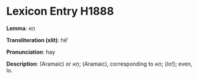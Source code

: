 # Lexicon Entry H1888

**Lemma**: הֵא

**Transliteration (xlit)**: hêʼ

**Pronunciation**: hay

**Description**:
(Aramaic) or הָא; (Aramaic), corresponding to הֵא; {lo!}; even, lo.
